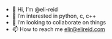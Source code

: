 - 👋 Hi, I’m @eli-reid
- 👀 I’m interested in python, c, c++
- 💞️ I’m looking to collaborate on things 
- 📫 How to reach me elir@elireid.com

<!---
eli-reid/eli-reid is a ✨ special ✨ repository because its `README.md` (this file) appears on your GitHub profile.
You can click the Preview link to take a look at your changes.
--->
